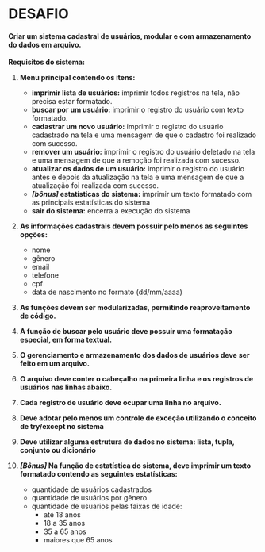 # DESAFIO

#### Criar um sistema cadastral de usuários, modular e com armazenamento do dados em arquivo.
**Requisitos do sistema:**

  1. **Menu principal contendo os itens:**
     * **imprimir lista de usuários:** imprimir todos registros na tela, não precisa estar formatado.
     * **buscar por um usuário:** imprimir o registro do usuário com texto formatado.
     * **cadastrar um novo usuário:** imprimir o registro do usuário cadastrado na tela e uma mensagem de que o cadastro foi realizado com sucesso.
     * **remover um usuário:** imprimir o registro do usuário deletado na tela e uma mensagem de que a remoção foi realizada com sucesso.
     * **atualizar os dados de um usuário:** imprimir o registro do usuário antes e depois da atualização na tela e uma mensagem de que a atualização foi realizada com sucesso.
     * ***[bônus]* estatísticas do sistema:** imprimir um texto formatado com as principais estatísticas do sistema
     * **sair do sistema:** encerra a execução do sistema

  2. **As informações cadastrais devem possuir pelo menos as seguintes opções:**
     * nome
     * gênero
     * email
     * telefone
     * cpf
     * data de nascimento no formato (dd/mm/aaaa)
  
  3. **As funções devem ser modularizadas, permitindo reaproveitamento de código.**

  4. **A função de buscar pelo usuário deve possuir uma formatação especial, em forma textual.**

  5. **O gerenciamento e armazenamento dos dados de usuários deve ser feito em um arquivo.**

  6. **O arquivo deve conter o cabeçalho na primeira linha e os registros de usuários nas linhas abaixo.**

  7. **Cada registro de usuário deve ocupar uma linha no arquivo.**

  8. **Deve adotar pelo menos um controle de exceção utilizando o conceito de try/except no sistema**

  9. **Deve utilizar alguma estrutura de dados no sistema: lista, tupla, conjunto ou dicionário**

  10. ***[Bônus]* Na função de estatística do sistema, deve imprimir um texto formatado contendo
  as seguintes estatísticas:**
      * quantidade de usuários cadastrados
      * quantidade de usuários por gênero
      * quantidade de usuarios pelas faixas de idade:
        * até 18 anos
        * 18 a 35 anos
        * 35 a 65 anos
        * maiores que 65 anos
